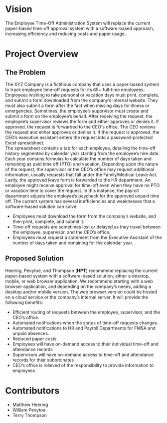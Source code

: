 # Vision 
The Employee Time-Off Administration System will replace the current paper-based time-off approval system with a software-based approach, increasing efficiency and reducing costs and paper usage.
# Project Overview
## The Problem
The XYZ Company is a fictitious company that uses a paper-based system to track employee time-off requests for its 65+ full-time employees. Employees wishing to take personal or vacation days must print, complete, and submit a form downloaded from the company’s internal website.  They must also submit a form after the fact when missing days for illness or emergencies.  Sometimes, the employee’s supervisor must create and submit a form on the employee’s behalf.
After receiving the request, the employee’s supervisor reviews the form and either approves or denies it.  If approved, the request is forwarded to the CEO's office.  The CEO reviews the request and either approves or denies it.  If the request is approved, the CEO’s executive assistant enters the request into a password-protected Excel spreadsheet.  
The spreadsheet contains a tab for each employee, detailing the time-off history segmented by calendar year starting from the employee’s hire date.  Each year contains formulas to calculate the number of days taken and remaining as paid time off (PTO) and vacation.
Depending upon the nature of the request, the supervisor or the CEO’s office may request additional information, usually requests that fall under the Family/Medical Leave Act.  
Lastly, the approved leave form is forwarded to the HR department.  An employee might receive approval for time-off even when they have no PTO or vacation time to cover the request. In this instance, the payroll department adjusts the employee’s paycheck for the approved unpaid time off.
The current system has several inefficiencies and weaknesses that a software-based solution can solve:
*	Employees must download the form from the company’s website, and then print, complete, and submit it.
*	Time-off requests are sometimes lost or delayed as they travel between the employee, supervisor, and the CEO’s office.
*	Employees must request a statement from the Executive Assistant of the number of days taken and remaining for the calendar year.
## Proposed Solution
Heering, Pevytoe, and Thompson (**HPT**) recommend replacing the current paper-based system with a software-based solution, either a desktop, mobile, or web browser application.  We recommend starting with a web browser application, and depending on the company’s needs, adding a desktop and/or mobile version.  The web browser version could be hosted on a cloud service or the company’s internal server. It will provide the following benefits:
*	Efficient routing of requests between the employee, supervisor, and the CEO’s office.
*	Automated notifications when the status of time-off requests changes.
*	Automated notifications to HR and Payroll Departments for FMSA and unpaid absences.
*	Reduced paper costs
*	Employees will have on-demand access to their individual time-off and attendance records
*	Supervisors will have on-demand access to time-off and attendance records for their subordinates
*	CEO’s office is relieved of the responsibility to provide information to employees
# Contributors
* Matthew Heering
* William Pevytoe
* Terry Thompson


